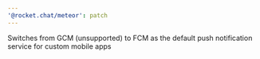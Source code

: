 ```yaml
---
'@rocket.chat/meteor': patch
---
```


Switches from GCM (unsupported) to FCM as the default push notification service for custom mobile apps

